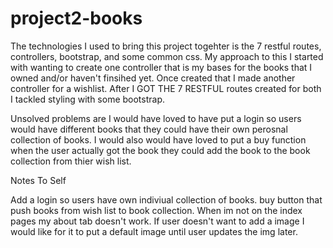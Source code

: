# project2-books

The technologies I used to bring this project togehter is the 7 restful routes, controllers, bootstrap, and some common css. My approach to this I started with wanting to create one controller that is my bases for the books that I owned and/or haven't finsihed yet. Once created that I made another controller for a wishlist. After I GOT THE 7 RESTFUL routes created for both I tackled styling with some bootstrap. 

Unsolved problems are I would have loved to have put a login so users would have different books that they could have their own perosnal collection of books. I would also would have loved to put a buy function when the user actually got the book they could add the book to the book collection from thier wish list. 

Notes To Self 

Add a login so users have own indiviual collection of books. 
buy button that push books from wish list to book collection.
When im not on the index pages my about tab doesn't work. 
If user doesn't want to add a image I would like for it to put a default image until user updates the img later. 